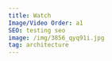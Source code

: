 ```yaml
---
title: Watch
Image/Video Order: a1
SEO: testing seo
image: /img/3856_qyq91i.jpg
tag: architecture
---
```

